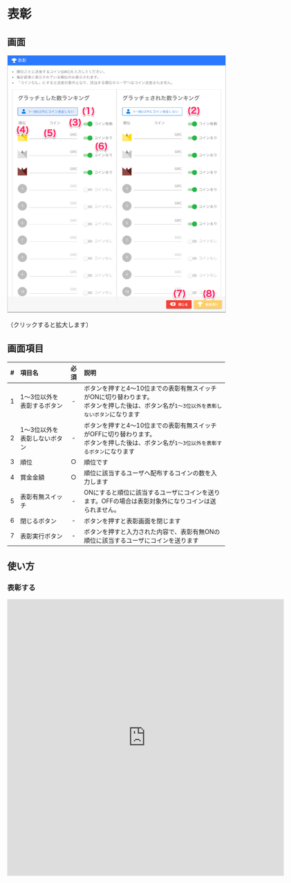 # 表彰

## 画面
<a href="../../../images/total/3-1.png" data-lightbox="スクリーンショット" data-title="スクリーンショット">
    <img src="../../../images/total/3-1.png" style="border: solid 1px #ccc; width: 600px;" />
</a>

（クリックすると拡大します）


## 画面項目
|   #   | 項目名                       | 必須  | 説明                                                                                                                                        |
| :---: | :--------------------------- | :---: | :------------------------------------------------------------------------------------------------------------------------------------------ |
|   1   | 1〜3位以外を表彰するボタン   |   -   | ボタンを押すと4〜10位までの表彰有無スイッチがONに切り替わります。<br>ボタンを押した後は、ボタン名が`1〜3位以外を表彰しないボタン`になります |
|   2   | 1〜3位以外を表彰しないボタン |   -   | ボタンを押すと4〜10位までの表彰有無スイッチがOFFに切り替わります。<br>ボタンを押した後は、ボタン名が`1〜3位以外を表彰するボタン`になります  |
|   3   | 順位                         |   ○   | 順位です                                                                                                                                    |
|   4   | 賞金金額                     |   ○   | 順位に該当するユーザへ配布するコインの数を入力します                                                                                        |
|   5   | 表彰有無スイッチ             |   -   | ONにすると順位に該当するユーザにコインを送ります。OFFの場合は表彰対象外になりコインは送られません。                                         |
|   6   | 閉じるボタン                 |   -   | ボタンを押すと表彰画面を閉じます                                                                                                            |
|   7   | 表彰実行ボタン               |   -   | ボタンを押すと入力された内容で、表彰有無ONの順位に該当するユーザにコインを送ります                                                            |


## 使い方

### 表彰する

<iframe src="https://scribehow.com/embed/__b8o8iGGiSEmbiKwfLbQ4RA" width="640" height="640" allowfullscreen frameborder="0"></iframe>

